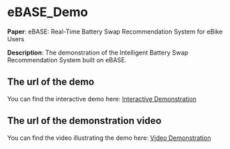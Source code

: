# eBASE_Demo
**Paper**: eBASE: Real-Time Battery Swap Recommendation System for eBike Users

**Description**: The demonstration of the Intelligent Battery Swap Recommendation System built on eBASE.
## The url of the demo
You can find the interactive demo here: 
[Interactive Demonstration](https://routemapsit.yugu.net.cn/index.html)
## The url of the demonstration video
You can find the video illustrating the demo here: 
[Video Demonstration]()
